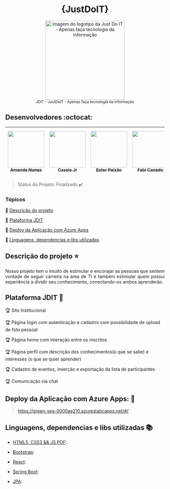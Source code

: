 <h1 align="center"> {JustDoIT} </h1>

<p align="center">
  <img align="center" src="Logotipo/oficial_logo.png" alt="imagem do logotipo da Just Do IT - Apenas faça tecnologia da informação" width=250 > <br> <sub> JDIT - JustDoIT - Apenas faça tecnologia da informação </sub>
</p>

## Desenvolvedores :octocat:

[<img src="https://media-exp1.licdn.com/dms/image/C5603AQGl0X-eNoaO7Q/profile-displayphoto-shrink_200_200/0?e=1594252800&v=beta&t=0H_CWbx3H57a9HCDwY4We6D6euQuEv0ERqW0psO-MzI" width=115 > <br> <sub> Amanda Nunes </sub>](https://github.com/amand4nunes) | [<img src="https://media-exp1.licdn.com/dms/image/C4D03AQHraaSrv_I7mg/profile-displayphoto-shrink_800_800/0?e=1598486400&v=beta&t=wdi_xtG7BuBY7XY35fCaOF3jRwm-mBjX41j0iknTd8s" width=115 > <br> <sub> Cassio Jr </sub>](https://github.com/Cassio-2012) | [<img src="https://media-exp1.licdn.com/dms/image/C4D03AQEXNajc2j6b8g/profile-displayphoto-shrink_200_200/0?e=1594252800&v=beta&t=l6w33Ak1oTBRKLNsruJlM3sDz1EwY2ojc7kPNYG-Gzk" width=115 > <br> <sub> Ester Paixão </sub>](https://www.linkedin.com/in/ester-paix%C3%A3o-3816511a3/) | [<img src="https://avatars3.githubusercontent.com/u/41839566?s=460&u=c7a25328129257bf9e790fe4bd94346091f1eebe&v=4" width=115 > <br> <sub> Fabí Canedo </sub>](https://github.com/Fabicaneyu) | [<img src="https://media-exp1.licdn.com/dms/image/C4E03AQEnmas1LbtbBg/profile-displayphoto-shrink_200_200/0?e=1594252800&v=beta&t=nfqi4iTJq64wwfXTMkdcA-ckdVK-gE7wCG8kkNIK5xA" width=115 > <br> <sub> Messias de Carvalho </sub>](https://github.com/messiassss/Messias) |[<img src="https://media-exp1.licdn.com/dms/image/C4D03AQEgB71INc3dtA/profile-displayphoto-shrink_200_200/0?e=1594252800&v=beta&t=9BHIohB_-E6cuOa7vXCMR7-cazQCsowopouo9bMrvQc" width=115 > <br> <sub> Victor Silva </sub>](https://github.com/vsilva2019) |
| :---: | :---: | :---: | :---: | :---: | :---: 


> Status do Projeto: Finalizado :heavy_check_mark:

### Tópicos 

:small_blue_diamond: [Descrição do projeto](#descrição-do-projeto-star)

:small_blue_diamond: [Plataforma JDIT](#plataforma-JDIT-checkered_flag)

:small_blue_diamond: [Deploy da Aplicação com Azure Apps](#deploy-da-aplicação-com-azure-apps-dash)

:small_blue_diamond: [Linguagens, dependencias e libs utilizadas ](#linguagens-dependencias-e-libs-utilizadas-books)

## Descrição do projeto :star:
<p align="justify"> Nosso projeto tem o intuito de
estimular e encorajar as pessoas
que sentem vontade de seguir
carreira na área de TI e também
estimular quem possui
experiência a dividir seu
conhecimento, conectando-os
ambos aprenderão. </p>

## Plataforma JDIT :checkered_flag:

:trophy: Site Institucional

:trophy: Página login com autenticação e cadastro com possibilidade de upload de foto pessoal

:trophy: Página home com interação entre os inscritos 

:trophy: Página perfil com descrição dos conhecimentos(o que se sabe) e interesses (o que se quier aprender)

:trophy: Cadastro de eventos, inserção e exportação da lista de participantes 

:trophy: Comunicação via chat


## Deploy da Aplicação com Azure Apps: :dash:

> https://green-sea-0000ae210.azurestaticapps.net/#/


## Linguagens, dependencias e libs utilizadas :books:

- [HTML5, CSS3 && JS PDF](https://www.caelum.com.br/download/caelum-html-css-javascript.pdf): 

- [Bootstrap](https://getbootstrap.com.br/): 

- [React](https://pt-br.reactjs.org/): 

- [Spring Boot](https://spring.io/projects/spring-boot): 

- [JPA](https://spring.io/projects/spring-data-jpa): 